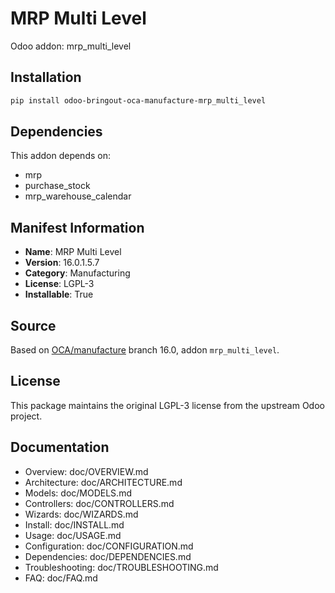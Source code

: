 # MRP Multi Level

Odoo addon: mrp_multi_level

## Installation

```bash
pip install odoo-bringout-oca-manufacture-mrp_multi_level
```

## Dependencies

This addon depends on:
- mrp
- purchase_stock
- mrp_warehouse_calendar

## Manifest Information

- **Name**: MRP Multi Level
- **Version**: 16.0.1.5.7
- **Category**: Manufacturing
- **License**: LGPL-3
- **Installable**: True

## Source

Based on [OCA/manufacture](https://github.com/OCA/manufacture) branch 16.0, addon `mrp_multi_level`.

## License

This package maintains the original LGPL-3 license from the upstream Odoo project.

## Documentation

- Overview: doc/OVERVIEW.md
- Architecture: doc/ARCHITECTURE.md
- Models: doc/MODELS.md
- Controllers: doc/CONTROLLERS.md
- Wizards: doc/WIZARDS.md
- Install: doc/INSTALL.md
- Usage: doc/USAGE.md
- Configuration: doc/CONFIGURATION.md
- Dependencies: doc/DEPENDENCIES.md
- Troubleshooting: doc/TROUBLESHOOTING.md
- FAQ: doc/FAQ.md
